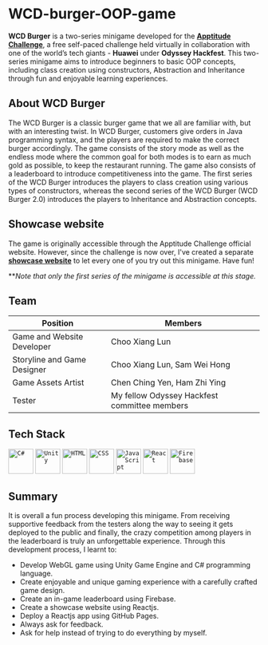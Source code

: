 # WCD-burger-OOP-game
**WCD Burger** is a two-series minigame developed for the [**Apptitude Challenge**](https://apptitude-challenge.com/), a free self-paced challenge held virtually in collaboration with one of the world’s tech giants - **Huawei** under **Odyssey Hackfest**. This two-series minigame aims to introduce beginners to basic OOP concepts, including class creation using constructors, Abstraction and Inheritance through fun and enjoyable learning experiences. 

## About WCD Burger
The WCD Burger is a classic burger game that we all are familiar with, but with an interesting twist. In WCD Burger, customers give orders in Java programming syntax, and the players are required to make the correct burger accordingly. The game consists of the story mode as well as the endless mode where the common goal for both modes is to earn as much gold as possible, to keep the restaurant running. The game also consists of a leaderboard to introduce competitiveness into the game. The first series of the WCD Burger introduces the players to class creation using various types of constructors, whereas the second series of the WCD Burger (WCD Burger 2.0) introduces the players to Inheritance and Abstraction concepts.

## Showcase website
The game is originally accessible through the Apptitude Challenge official website. However, since the challenge is now over, I've created a separate [**showcase website**](https://xianglun.me/WCD-burger-OOP-game/) to let every one of you try out this minigame. Have fun! 

\*\*_Note that only the first series of the minigame is accessible at this stage._

## Team
| Position      | Members       |
| ------------- | ------------- |
| Game and Website Developer | Choo Xiang Lun |
| Storyline and Game Designer | Choo Xiang Lun, Sam Wei Hong |
| Game Assets Artist | Chen Ching Yen, Ham Zhi Ying |
| Tester | My fellow Odyssey Hackfest committee members |


## Tech Stack
<div>
	<code><img height="50" src="https://user-images.githubusercontent.com/25181517/121405384-444d7300-c95d-11eb-959f-913020d3bf90.png" alt="C#" title="C#" /></code>
	<code><img height="50" src="https://user-images.githubusercontent.com/25181517/193427941-9437dbbe-376f-40dc-9573-0ef5c02a26a7.png" alt="Unity" title="Unity" /></code>
	<code><img height="50" src="https://user-images.githubusercontent.com/25181517/192158954-f88b5814-d510-4564-b285-dff7d6400dad.png" alt="HTML" title="HTML" /></code>
	<code><img height="50" src="https://user-images.githubusercontent.com/25181517/183898674-75a4a1b1-f960-4ea9-abcb-637170a00a75.png" alt="CSS" title="CSS" /></code>
	<code><img height="50" src="https://user-images.githubusercontent.com/25181517/117447155-6a868a00-af3d-11eb-9cfe-245df15c9f3f.png" alt="JavaScript" title="JavaScript" /></code>
	<code><img height="50" src="https://user-images.githubusercontent.com/25181517/183897015-94a058a6-b86e-4e42-a37f-bf92061753e5.png" alt="React" title="React" /></code>
	<code><img height="50" src="https://user-images.githubusercontent.com/25181517/189716855-2c69ca7a-5149-4647-936d-780610911353.png" alt="Firebase" title="Firebase" /></code>
</div>

## Summary
It is overall a fun process developing this minigame. From receiving supportive feedback from the testers along the way to seeing it gets deployed to the public and finally, the crazy competition among players in the leaderboard is truly an unforgettable experience. Through this development process, I learnt to:
- Develop WebGL game using Unity Game Engine and C# programming language.
- Create enjoyable and unique gaming experience with a carefully crafted game design.
- Create an in-game leaderboard using Firebase.
- Create a showcase website using Reactjs.
- Deploy a Reactjs app using GitHub Pages.  
- Always ask for feedback. 
- Ask for help instead of trying to do everything by myself.
